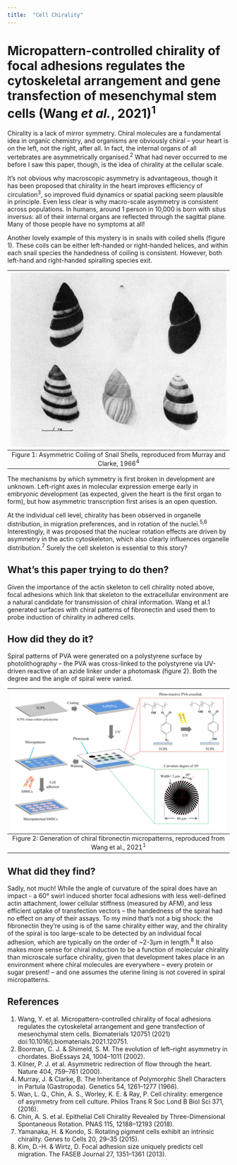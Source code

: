 ```yaml
---
title:  "Cell Chirality"
---
```


# Micropattern-controlled chirality of focal adhesions regulates the cytoskeletal arrangement and gene transfection of mesenchymal stem cells (Wang *et al.*, 2021)<sup>1</sup>

Chirality is a lack of mirror symmetry. Chiral molecules are a fundamental idea in organic chemistry, and organisms are obviously chiral – your heart is on the left, not the right, after all. In fact, the internal organs of all vertebrates are asymmetrically organised.<sup>2</sup> What had never occurred to me before I saw this paper, though, is the idea of chirality at the cellular scale. 

It’s not obvious why macroscopic asymmetry is advantageous, though it has been proposed that chirality in the heart improves efficiency of circulation<sup>3</sup>, so improved fluid dynamics or spatial packing seem plausible in principle. Even less clear is why macro-scale asymmetry is consistent across populations. In humans, around 1 person in 10,000 is born with situs inversus: all of their internal organs are reflected through the sagittal plane. Many of those people have no symptoms at all!

Another lovely example of this mystery is in snails with coiled shells (figure 1). These coils can be either left-handed or right-handed helices, and within each snail species the handedness of coiling is consistent. However, both left-hand and right-handed spiralling species exit.
 
|![](/assets/cell-chirality/snail-shells.png)|
|:--:|
|Figure 1: Asymmetric Coiling of Snail Shells, reproduced from Murray and Clarke, 1966<sup>4</sup>|

The mechanisms by which symmetry is first broken in development are unknown. Left-right axes in molecular expression emerge early in embryonic development (as expected, given the heart is the first organ to form), but how asymmetric transcription first arises is an open question.

At the individual cell level, chirality has been observed in organelle distribution, in migration preferences, and in rotation of the nuclei.<sup>5,6</sup> Interestingly, it was proposed that the nuclear rotation effects are driven by asymmetry in the actin cytoskeleton,  which also clearly influences organelle distribution.<sup>7</sup> Surely the cell skeleton is essential to this story? 
 
## What’s this paper trying to do then?
Given the importance of the actin skeleton to cell chirality noted above, focal adhesions which link that skeleton to the extracellular environment are a natural candidate for transmission of chiral information. Wang et al.1 generated surfaces with chiral patterns of fibronectin and used them to probe induction of chirality in adhered cells.

## How did they do it?
Spiral patterns of PVA were generated on a polystyrene surface by photolithography – the PVA was cross-linked to the polystyrene via UV-driven reactive of an azide linker under a photomask (figure 2). Both the degree and the angle of spiral were varied.
 
|![](/assets/cell-chirality/Micropatterning.png)|
|:--:|
|Figure 2: Generation of chiral fibronectin micropatterns, reproduced from Wang et al., 2021<sup>1</sup>|

## What did they find? 
Sadly, not much! While the angle of curvature of the spiral does have an impact - a 60° swirl induced shorter focal adhesions with less well-defined actin attachment, lower cellular stiffness (measured by AFM), and less efficient uptake of transfection vectors – the handedness of the spiral had no effect on any of their assays. To my mind that’s not a big shock: the fibronectin they’re using is of the same chirality either way, and the chirality of the spiral is too large-scale to be detected by an individual focal adhesion, which are typically on the order of ~2-3µm in length.<sup>8</sup> It also makes more sense for chiral induction to be a function of molecular chirality than microscale surface chirality, given that development takes place in an environment where chiral molecules are everywhere – every protein or sugar present! – and one assumes the uterine lining is not covered in spiral micropatterns. 

## References
1.  Wang, Y. et al. Micropattern-controlled chirality of focal adhesions regulates the cytoskeletal arrangement and gene transfection of mesenchymal stem cells. Biomaterials 120751 (2021) doi:10.1016/j.biomaterials.2021.120751.
2.  Boorman, C. J. & Shimeld, S. M. The evolution of left–right asymmetry in chordates. BioEssays 24, 1004–1011 (2002).
3.  Kilner, P. J. et al. Asymmetric redirection of flow through the heart. Nature 404, 759–761 (2000).
4.  Murray, J. & Clarke, B. The Inheritance of Polymorphic Shell Characters in Partula (Gastropoda). Genetics 54, 1261–1277 (1966).
5.  Wan, L. Q., Chin, A. S., Worley, K. E. & Ray, P. Cell chirality: emergence of asymmetry from cell culture. Philos Trans R Soc Lond B Biol Sci 371, (2016).
6.  Chin, A. S. et al. Epithelial Cell Chirality Revealed by Three-Dimensional Spontaneous Rotation. PNAS 115, 12188–12193 (2018).
7.  Yamanaka, H. & Kondo, S. Rotating pigment cells exhibit an intrinsic chirality. Genes to Cells 20, 29–35 (2015).
8.  Kim, D.-H. & Wirtz, D. Focal adhesion size uniquely predicts cell migration. The FASEB Journal 27, 1351–1361 (2013).





